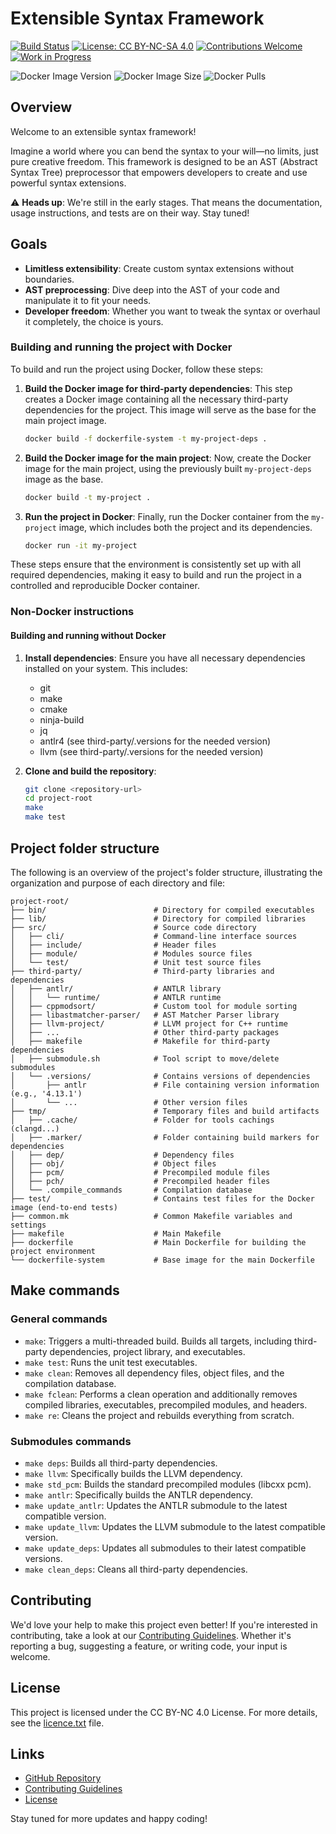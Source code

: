 # Extensible Syntax Framework

[![Build Status](https://github.com/d4wae89d498/cedc/actions/workflows/ci.yaml/badge.svg)](https://github.com/d4wae89d498/cedc/actions)
[![License: CC BY-NC-SA 4.0](https://img.shields.io/badge/License-CC%20BY--NC--SA%204.0-lightgrey.svg)](https://creativecommons.org/licenses/by-nc-sa/4.0/)
[![Contributions Welcome](https://img.shields.io/badge/contributions-welcome-brightgreen.svg)](contributing.md)
[![Work in Progress](https://img.shields.io/badge/status-work%20in%20progress-orange.svg)](https://github.com/d4wae89d498/cedc)


![Docker Image Version](https://img.shields.io/docker/v/whitehat101/cedc/latest)
![Docker Image Size](https://img.shields.io/docker/image-size/whitehat101/cedc/latest)
![Docker Pulls](https://img.shields.io/docker/pulls/whitehat101/cedc.svg)

## Overview

Welcome to an extensible syntax framework!

Imagine a world where you can bend the syntax to your will—no limits, just pure creative freedom. This framework is designed to be an AST (Abstract Syntax Tree) preprocessor that empowers developers to create and use powerful syntax extensions.

⚠️ **Heads up**: We're still in the early stages. That means the documentation, usage instructions, and tests are on their way. Stay tuned!

## Goals

- **Limitless extensibility**: Create custom syntax extensions without boundaries.
- **AST preprocessing**: Dive deep into the AST of your code and manipulate it to fit your needs.
- **Developer freedom**: Whether you want to tweak the syntax or overhaul it completely, the choice is yours.

### Building and running the project with Docker

To build and run the project using Docker, follow these steps:

1. **Build the Docker image for third-party dependencies**:
    This step creates a Docker image containing all the necessary third-party dependencies for the project. This image will serve as the base for the main project image.
    ```sh
    docker build -f dockerfile-system -t my-project-deps .
    ```

2. **Build the Docker image for the main project**:
    Now, create the Docker image for the main project, using the previously built `my-project-deps` image as the base.
    ```sh
    docker build -t my-project .
    ```

3. **Run the project in Docker**:
    Finally, run the Docker container from the `my-project` image, which includes both the project and its dependencies.
    ```sh
    docker run -it my-project
    ```

These steps ensure that the environment is consistently set up with all required dependencies, making it easy to build and run the project in a controlled and reproducible Docker container.

### Non-Docker instructions

#### Building and running without Docker

1. **Install dependencies**:
    Ensure you have all necessary dependencies installed on your system. This includes:
    - git
    - make
    - cmake
    - ninja-build
    - jq
    - antlr4 (see third-party/.versions for the needed version)
    - llvm (see third-party/.versions for the needed version)

2. **Clone and build the repository**:
    ```sh
    git clone <repository-url>
    cd project-root
    make
    make test
    ```



## Project folder structure

The following is an overview of the project's folder structure, illustrating the organization and purpose of each directory and file:

```
project-root/
├── bin/                        # Directory for compiled executables
├── lib/                        # Directory for compiled libraries
├── src/                        # Source code directory
│   ├── cli/                    # Command-line interface sources
│   ├── include/                # Header files
│   ├── module/                 # Modules source files
│   └── test/                   # Unit test source files
├── third-party/                # Third-party libraries and dependencies
│   ├── antlr/                  # ANTLR library
│   │   └── runtime/            # ANTLR runtime
│   ├── cppmodsort/             # Custom tool for module sorting
│   ├── libastmatcher-parser/   # AST Matcher Parser library
│   ├── llvm-project/           # LLVM project for C++ runtime
│   ├── ...                     # Other third-party packages
│   ├── makefile                # Makefile for third-party dependencies
│   ├── submodule.sh            # Tool script to move/delete submodules
│   └── .versions/              # Contains versions of dependencies
│       ├── antlr               # File containing version information (e.g., '4.13.1')
│       └── ...                 # Other version files
├── tmp/                        # Temporary files and build artifacts
│   ├── .cache/                 # Folder for tools cachings (clangd...)
│   ├── .marker/                # Folder containing build markers for dependencies
│   ├── dep/                    # Dependency files
│   ├── obj/                    # Object files
│   ├── pcm/                    # Precompiled module files
│   ├── pch/                    # Precompiled header files
│   └── .compile_commands       # Compilation database
├── test/                       # Contains test files for the Docker image (end-to-end tests)
├── common.mk                   # Common Makefile variables and settings
├── makefile                    # Main Makefile
├── dockerfile                  # Main Dockerfile for building the project environment
└── dockerfile-system           # Base image for the main Dockerfile
```

## Make commands

### General commands

- `make`: Triggers a multi-threaded build. Builds all targets, including third-party dependencies, project library, and executables.
- `make test`: Runs the unit test executables.
- `make clean`: Removes all dependency files, object files, and the compilation database.
- `make fclean`: Performs a clean operation and additionally removes compiled libraries, executables, precompiled modules, and headers.
- `make re`: Cleans the project and rebuilds everything from scratch.

### Submodules commands

- `make deps`: Builds all third-party dependencies.
- `make llvm`: Specifically builds the LLVM dependency.
- `make std_pcm`: Builds the standard precompiled modules (libcxx pcm).
- `make antlr`: Specifically builds the ANTLR dependency.
- `make update_antlr`: Updates the ANTLR submodule to the latest compatible version.
- `make update_llvm`: Updates the LLVM submodule to the latest compatible version.
- `make update_deps`: Updates all submodules to their latest compatible versions.
- `make clean_deps`: Cleans all third-party dependencies.

## Contributing

We'd love your help to make this project even better! If you're interested in contributing, take a look at our [Contributing Guidelines](contributing.md). Whether it's reporting a bug, suggesting a feature, or writing code, your input is welcome.

## License

This project is licensed under the CC BY-NC 4.0 License. For more details, see the [licence.txt](licence.txt) file.

## Links

- [GitHub Repository](https://github.com/d4wae89d498/cedc)
- [Contributing Guidelines](contributing.md)
- [License](licence.txt)

Stay tuned for more updates and happy coding!
